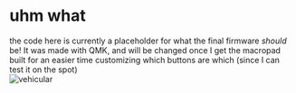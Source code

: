 # uhm what
the code here is currently a placeholder for what the final firmware *should* be! It was made with QMK, and will be changed once I get the macropad built for an easier time customizing which buttons are which (since I can test it on the spot) <br/>
![vehicular](https://github.com/user-attachments/assets/9fce0852-1dd6-43c5-9b04-47e15eefb4ee)
